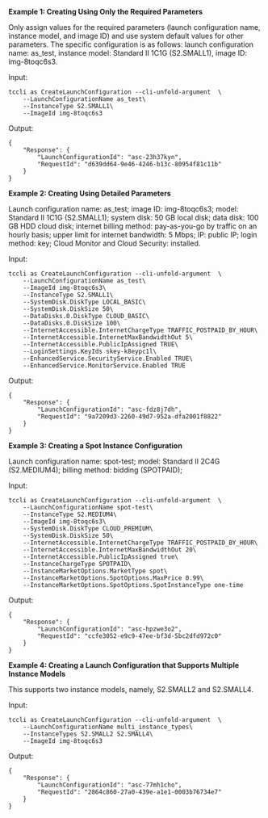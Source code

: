 **Example 1: Creating Using Only the Required Parameters**

Only assign values for the required parameters (launch configuration name, instance model, and image ID) and use system default values for other parameters. The specific configuration is as follows: launch configuration name: as_test, instance model: Standard II 1C1G (S2.SMALL1), image ID: img-8toqc6s3.

Input: 

```
tccli as CreateLaunchConfiguration --cli-unfold-argument  \
    --LaunchConfigurationName as_test\
    --InstanceType S2.SMALL1\
    --ImageId img-8toqc6s3
```

Output: 
```
{
    "Response": {
        "LaunchConfigurationId": "asc-23h37kyn",
        "RequestId": "d639dd64-9e46-4246-b13c-80954f81c11b"
    }
}
```

**Example 2: Creating Using Detailed Parameters**

Launch configuration name: as_test; image ID: img-8toqc6s3; model: Standard II 1C1G (S2.SMALL1); system disk: 50 GB local disk; data disk: 100 GB HDD cloud disk; internet billing method: pay-as-you-go by traffic on an hourly basis; upper limit for internet bandwidth: 5 Mbps; IP: public IP; login method: key; Cloud Monitor and Cloud Security: installed.

Input: 

```
tccli as CreateLaunchConfiguration --cli-unfold-argument  \
    --LaunchConfigurationName as_test\
    --ImageId img-8toqc6s3\
    --InstanceType S2.SMALL1\
    --SystemDisk.DiskType LOCAL_BASIC\
    --SystemDisk.DiskSize 50\
    --DataDisks.0.DiskType CLOUD_BASIC\
    --DataDisks.0.DiskSize 100\
    --InternetAccessible.InternetChargeType TRAFFIC_POSTPAID_BY_HOUR\
    --InternetAccessible.InternetMaxBandwidthOut 5\
    --InternetAccessible.PublicIpAssigned TRUE\
    --LoginSettings.KeyIds skey-k8eypc1l\
    --EnhancedService.SecurityService.Enabled TRUE\
    --EnhancedService.MonitorService.Enabled TRUE
```

Output: 
```
{
    "Response": {
        "LaunchConfigurationId": "asc-fdz8j7dh",
        "RequestId": "9a7209d3-2260-49d7-952a-dfa2001f8822"
    }
}
```

**Example 3: Creating a Spot Instance Configuration**

Launch configuration name: spot-test; model: Standard II 2C4G (S2.MEDIUM4); billing method: bidding (SPOTPAID); 

Input: 

```
tccli as CreateLaunchConfiguration --cli-unfold-argument  \
    --LaunchConfigurationName spot-test\
    --InstanceType S2.MEDIUM4\
    --ImageId img-8toqc6s3\
    --SystemDisk.DiskType CLOUD_PREMIUM\
    --SystemDisk.DiskSize 50\
    --InternetAccessible.InternetChargeType TRAFFIC_POSTPAID_BY_HOUR\
    --InternetAccessible.InternetMaxBandwidthOut 20\
    --InternetAccessible.PublicIpAssigned true\
    --InstanceChargeType SPOTPAID\
    --InstanceMarketOptions.MarketType spot\
    --InstanceMarketOptions.SpotOptions.MaxPrice 0.99\
    --InstanceMarketOptions.SpotOptions.SpotInstanceType one-time
```

Output: 
```
{
    "Response": {
        "LaunchConfigurationId": "asc-hpzwe3o2",
        "RequestId": "ccfe3052-e9c9-47ee-bf3d-5bc2dfd972c0"
    }
}
```

**Example 4: Creating a Launch Configuration that Supports Multiple Instance Models**

This supports two instance models, namely, S2.SMALL2 and S2.SMALL4.

Input: 

```
tccli as CreateLaunchConfiguration --cli-unfold-argument  \
    --LaunchConfigurationName multi_instance_types\
    --InstanceTypes S2.SMALL2 S2.SMALL4\
    --ImageId img-8toqc6s3
```

Output: 
```
{
    "Response": {
        "LaunchConfigurationId": "asc-77mh1cho",
        "RequestId": "2864c860-27a0-439e-a1e1-0003b76734e7"
    }
}
```

